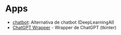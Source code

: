 # Apps

- [chatbot](chatbot/README.md): Alternativa de chatbot (DeepLearningAI)
- [ChatGPT Wrapper](tkinter_chatgpt_wrapper/README.md) - Wrapper de ChatGPT (tkinter)
